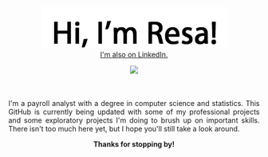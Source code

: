 
<p align="center">
  <img src="https://raw.githubusercontent.com/ResaBrockman/ResaBrockman/main/Hi.png">
  <br />
  <a href="https://www.linkedin.com/in/resabrockman/">I'm also on LinkedIn.</a>
</p>

<p align="center">
  <img src="https://media.giphy.com/media/VeBeB9rR524RW/giphy.gif"/>
</p>

<p align="justify">
<br />
<br />
  I'm a payroll analyst with a degree in computer science and statistics. This GitHub is currently being updated with some of my professional projects and some exploratory           projects I'm doing to brush up on important skills. There isn't too much here yet, but I hope you'll still take a look around.
</p>

<p align="center">
  <b>
    Thanks for stopping by!
  </b>
</p>



<!---
ResaBrockman/ResaBrockman is a ✨ special ✨ repository because its `README.md` (this file) appears on your GitHub profile.
You can click the Preview link to take a look at your changes.
--->
